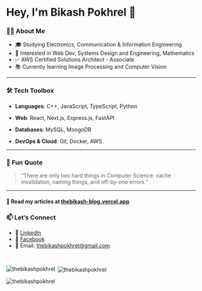 # Hey, I'm Bikash Pokhrel 👋

### 👨‍🎓 **About Me**

- 🎓 Studying Electronics, Communication & Information Engineering
- 🌱 Interested in Web Dev, Systems Design and Engineering, Mathematics
- ✅ AWS Certified Solutions Architect - Associate
-  📚 Currently learning Image Processing and Computer Vision

---

### 🛠️ **Tech Toolbox**

- **Languages**: C++, JavaScript, TypeScript, Python

- **Web**: React, Next.js, Express.js, FastAPI

- **Databases**: MySQL, MongoDB

- **DevOps & Cloud**: Git, Docker, AWS

---

### 💬 **Fun Quote**

> “There are only two hard things in Computer Science: cache invalidation, naming things, and off-by-one errors.”

---

#### 📝 Read my articles at [thebikash-blog.vercel.app](https://thebikash-blog.vercel.app)

### 📫 **Let’s Connect**

- 💼 [LinkedIn](https://www.linkedin.com/in/thebikashpokhrel/)
- 📘 [Facebook](https://www.facebook.com/bikash404)
- 📧 Email: thebikashpokhrel@gmail.com
<br />
<p><img align="left" src="https://github-readme-stats.vercel.app/api/top-langs?username=thebikashpokhrel&show_icons=true&locale=en&layout=compact" alt="thebikashpokhrel" /></p>

<p>&nbsp;<img align="center" src="https://github-readme-stats.vercel.app/api?username=thebikashpokhrel&show_icons=true&locale=en" alt="thebikashpokhrel" /></p>

<p><img align="center" src="https://github-readme-streak-stats.herokuapp.com/?user=thebikashpokhrel&" alt="thebikashpokhrel" /></p>
